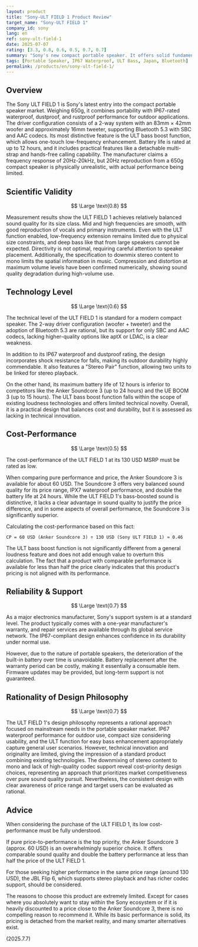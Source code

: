 ```yaml
---
layout: product
title: "Sony-ULT FIELD 1 Product Review"
target_name: "Sony-ULT FIELD 1"
company_id: sony
lang: en
ref: sony-ult-field-1
date: 2025-07-07
rating: [3.3, 0.8, 0.6, 0.5, 0.7, 0.7]
summary: "Sony's new compact portable speaker. It offers solid fundamentals like the ULT bass boost function, IP67 waterproofing, and a 12-hour battery. However, its cost-performance is rated extremely low due to the existence of the Anker Soundcore 3, which offers similar basic performance at less than half the price. It also lacks a clear advantage over competitors like the JBL Flip 6 in terms of sound quality and features, making it difficult to justify its price."
tags: [Portable Speaker, IP67 Waterproof, ULT Bass, Japan, Bluetooth]
permalink: /products/en/sony-ult-field-1/
---
```


## Overview

The Sony ULT FIELD 1 is Sony's latest entry into the compact portable speaker market. Weighing 650g, it combines portability with IP67-rated waterproof, dustproof, and rustproof performance for outdoor applications. The driver configuration consists of a 2-way system with an 83mm × 42mm woofer and approximately 16mm tweeter, supporting Bluetooth 5.3 with SBC and AAC codecs. Its most distinctive feature is the ULT bass boost function, which allows one-touch low-frequency enhancement. Battery life is rated at up to 12 hours, and it includes practical features like a detachable multi-strap and hands-free calling capability. The manufacturer claims a frequency response of 20Hz-20kHz, but 20Hz reproduction from a 650g compact speaker is physically unrealistic, with actual performance being limited.

## Scientific Validity

$$ \Large \text{0.8} $$

Measurement results show the ULT FIELD 1 achieves relatively balanced sound quality for its size class. Mid and high frequencies are smooth, with good reproduction of vocals and primary instruments. Even with the ULT function enabled, low-frequency extension remains limited due to physical size constraints, and deep bass like that from large speakers cannot be expected. Directivity is not optimal, requiring careful attention to speaker placement. Additionally, the specification to downmix stereo content to mono limits the spatial information in music. Compression and distortion at maximum volume levels have been confirmed numerically, showing sound quality degradation during high-volume use.

## Technology Level

$$ \Large \text{0.6} $$

The technical level of the ULT FIELD 1 is standard for a modern compact speaker. The 2-way driver configuration (woofer + tweeter) and the adoption of Bluetooth 5.3 are rational, but its support for only SBC and AAC codecs, lacking higher-quality options like aptX or LDAC, is a clear weakness.

In addition to its IP67 waterproof and dustproof rating, the design incorporates shock resistance for falls, making its outdoor durability highly commendable. It also features a "Stereo Pair" function, allowing two units to be linked for stereo playback.

On the other hand, its maximum battery life of 12 hours is inferior to competitors like the Anker Soundcore 3 (up to 24 hours) and the UE BOOM 3 (up to 15 hours). The ULT bass boost function falls within the scope of existing loudness technologies and offers limited technical novelty. Overall, it is a practical design that balances cost and durability, but it is assessed as lacking in technical innovation.

## Cost-Performance

$$ \Large \text{0.5} $$

The cost-performance of the ULT FIELD 1 at its 130 USD MSRP must be rated as low.

When comparing pure performance and price, the Anker Soundcore 3 is available for about 60 USD. The Soundcore 3 offers very balanced sound quality for its price range, IPX7 waterproof performance, and double the battery life at 24 hours. While the ULT FIELD 1's bass-boosted sound is distinctive, it lacks a clear advantage in sound quality to justify the price difference, and in some aspects of overall performance, the Soundcore 3 is significantly superior.

Calculating the cost-performance based on this fact:

`CP = 60 USD (Anker Soundcore 3) ÷ 130 USD (Sony ULT FIELD 1) ≈ 0.46`

The ULT bass boost function is not significantly different from a general loudness feature and does not add enough value to overturn this calculation. The fact that a product with comparable performance is available for less than half the price clearly indicates that this product's pricing is not aligned with its performance.

## Reliability & Support

$$ \Large \text{0.7} $$

As a major electronics manufacturer, Sony's support system is at a standard level. The product typically comes with a one-year manufacturer's warranty, and repair services are available through its global service network. The IP67-compliant design enhances confidence in its durability under normal use.

However, due to the nature of portable speakers, the deterioration of the built-in battery over time is unavoidable. Battery replacement after the warranty period can be costly, making it essentially a consumable item. Firmware updates may be provided, but long-term support is not guaranteed.

## Rationality of Design Philosophy

$$ \Large \text{0.7} $$

The ULT FIELD 1's design philosophy represents a rational approach focused on mainstream needs in the portable speaker market. IP67 waterproof performance for outdoor use, compact size considering usability, and the ULT function for easy bass enhancement appropriately capture general user scenarios. However, technical innovation and originality are limited, giving the impression of a standard product combining existing technologies. The downmixing of stereo content to mono and lack of high-quality codec support reveal cost-priority design choices, representing an approach that prioritizes market competitiveness over pure sound quality pursuit. Nevertheless, the consistent design with clear awareness of price range and target users can be evaluated as rational.

## Advice

When considering the purchase of the ULT FIELD 1, its low cost-performance must be fully understood.

If pure price-to-performance is the top priority, the Anker Soundcore 3 (approx. 60 USD) is an overwhelmingly superior choice. It offers comparable sound quality and double the battery performance at less than half the price of the ULT FIELD 1.

For those seeking higher performance in the same price range (around 130 USD), the JBL Flip 6, which supports stereo playback and has richer codec support, should be considered.

The reasons to choose this product are extremely limited. Except for cases where you absolutely want to stay within the Sony ecosystem or if it is heavily discounted to a price close to the Anker Soundcore 3, there is no compelling reason to recommend it. While its basic performance is solid, its pricing is detached from the market reality, and many smarter alternatives exist.

(2025.7.7)